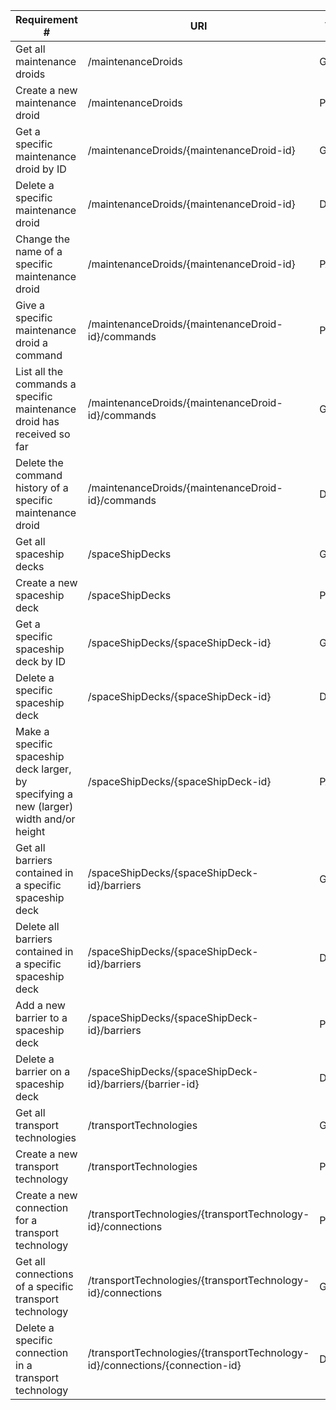 |Requirement # | URI | VERB |
|---|---|---|
| Get all maintenance droids                                                                      | /maintenanceDroids| GET |
| Create a new maintenance droid                                                                  | /maintenanceDroids|POST |
| Get a specific maintenance droid by ID                                                          | /maintenanceDroids/{maintenanceDroid-id} | GET |
| Delete a specific maintenance droid                                                             |/maintenanceDroids/{maintenanceDroid-id} | DELETE|
| Change the name of a specific maintenance droid                                                 |/maintenanceDroids/{maintenanceDroid-id} | PATCH|
| Give a specific maintenance droid a command                                         | /maintenanceDroids/{maintenanceDroid-id}/commands|POST |
| List all the commands a specific maintenance droid has received so far                        |  /maintenanceDroids/{maintenanceDroid-id}/commands|GET |
| Delete the command history of a specific maintenance droid                                    |  /maintenanceDroids/{maintenanceDroid-id}/commands|DELETE |
| Get all spaceship decks                                                                 | /spaceShipDecks|GET |
| Create a new spaceship deck                                                             |/spaceShipDecks |POST |
| Get a specific spaceship deck by ID                                                     |/spaceShipDecks/{spaceShipDeck-id} |GET |
| Delete a specific spaceship deck                                                        |/spaceShipDecks/{spaceShipDeck-id} |DELETE |
| Make a specific spaceship deck larger, by specifying a new (larger) width and/or height | /spaceShipDecks/{spaceShipDeck-id}|PATCH |
| Get all barriers contained in a specific spaceship deck                                  |/spaceShipDecks/{spaceShipDeck-id}/barriers  |GET |
| Delete all barriers contained in a specific spaceship deck                               | /spaceShipDecks/{spaceShipDeck-id}/barriers |DELETE |
| Add a new barrier to a spaceship deck                                                    | /spaceShipDecks/{spaceShipDeck-id}/barriers| POST|
| Delete a barrier on a spaceship deck                                                     | /spaceShipDecks/{spaceShipDeck-id}/barriers/{barrier-id}| DELETE|
| Get all transport technologies                                                            | /transportTechnologies| GET|
| Create a new transport technology                                                        | /transportTechnologies| POST|
| Create a new connection for a transport technology                                       |/transportTechnologies/{transportTechnology-id}/connections |POST |
| Get all connections of a specific transport technology                                   |/transportTechnologies/{transportTechnology-id}/connections | GET|
| Delete a specific connection in a transport technology                                   | /transportTechnologies/{transportTechnology-id}/connections/{connection-id}|DELETE |